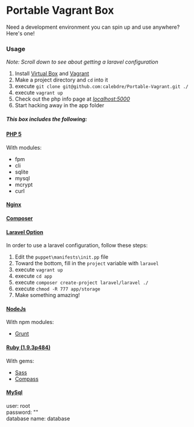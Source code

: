 # Portable Vagrant Box

Need a development environment you can spin up and use anywhere? Here's one!

### Usage
*Note: Scroll down to see about getting a laravel configuration*  
1. Install [Virtual Box](https://www.virtualbox.org/wiki/Downloads) and [Vagrant](http://www.vagrantup.com/downloads.html)  
2. Make a project directory and `cd` into it  
3. execute `git clone git@github.com:calebdre/Portable-Vagrant.git ./`  
4. execute `vagrant up`  
5. Check out the php info page at *[localhost:5000](http://localhost:5000)*  
6. Start hacking away in the app folder


##### This box includes the following:
#### [PHP 5](http://php.net)
With modules:
- fpm
- cli
- sqlite
- mysql
- mcrypt
- curl

#### [Nginx](http://nginx.org/en/)

#### [Composer](https://getcomposer.org)

#### [Laravel Option](http://laravel.com)
In order to use a laravel configuration, follow these steps:  
1. Edit the `puppet\manifests\init.pp` file  
2. Toward the bottom, fill in the `project` variable with `laravel`  
3. execute `vagrant up`  
4. execute `cd app`  
5. execute `composer create-project laravel/laravel ./`  
6. execute `chmod -R 777 app/storage`  
7. Make something amazing!
#### [NodeJs](https://getcomposer.org/)
With npm modules:
- [Grunt](http://gruntjs.com)

#### [Ruby (1.9.3p484)](https://www.ruby-lang.org/en/)
With gems:
- [Sass](http://sass-lang.com)
- [Compass](http://compass-style.org/)

#### [MySql](http://www.mysql.com/)
user: root  
password: ""  
database name: database  